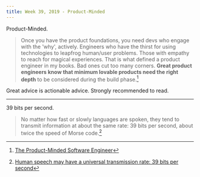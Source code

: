 ```yaml
---
title: Week 39, 2019 - Product-Minded
---
```


Product-Minded.

> Once you have the product foundations, you need devs who engage with the 'why', actively. Engineers who have the thirst for using technologies to leapfrog human/user problems. Those with empathy to reach for magical experiences. That is what defined a product engineer in my books. Bad ones cut too many corners. **Great product engineers know that minimum lovable products need the right depth** to be considered during the build phase.[^1]

Great advice is actionable advice. Strongly recommended to read.

---

39 bits per second.

> No matter how fast or slowly languages are spoken, they tend to transmit information at about the same rate: 39 bits per second, about twice the speed of Morse code.[^2]



[^1]: [The Product-Minded Software Engineer](https://blog.pragmaticengineer.com/the-product-minded-engineer/)
[^2]: [Human speech may have a universal transmission rate: 39 bits per second](https://www.sciencemag.org/news/2019/09/human-speech-may-have-universal-transmission-rate-39-bits-second)